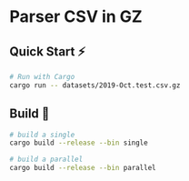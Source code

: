 # Parser CSV in GZ

## Quick Start ⚡️
```bash
# Run with Cargo
cargo run -- datasets/2019-Oct.test.csv.gz
```

## Build 🚀
```bash
# build a single
cargo build --release --bin single

# build a parallel
cargo build --release --bin parallel
```